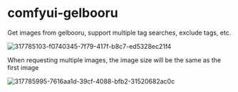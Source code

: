 # comfyui-gelbooru
Get images from gelbooru, support multiple tag searches, exclude tags, etc.

![317785103-f0740345-7f79-417f-b8c7-ed5328ec21f4](https://github.com/1mckw/Comfyui-gelbooru/assets/110599763/54301177-7e5c-45cf-832d-cf3ed5575fff)

When requesting multiple images, the image size will be the same as the first image

![317785995-7616aa1d-39cf-4088-bfb2-31520682ac0c](https://github.com/1mckw/Comfyui-gelbooru/assets/110599763/e8a0c681-d8cd-45f9-9be5-773368addbf7)
